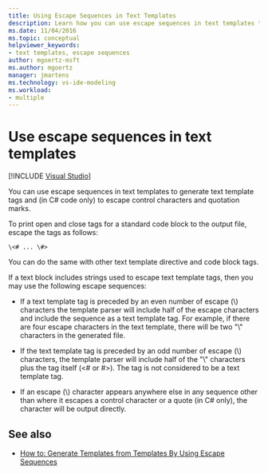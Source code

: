 ```yaml
---
title: Using Escape Sequences in Text Templates
description: Learn how you can use escape sequences in text templates to generate text template tags and to escape control characters and quotation marks in C# code only.
ms.date: 11/04/2016
ms.topic: conceptual
helpviewer_keywords:
- text templates, escape sequences
author: mgoertz-msft
ms.author: mgoertz
manager: jmartens
ms.technology: vs-ide-modeling
ms.workload:
- multiple
---
```

# Use escape sequences in text templates

 [!INCLUDE [Visual Studio](~/includes/applies-to-version/vs-windows-only.md)]

You can use escape sequences in text templates to generate text template tags and (in C# code only) to escape control characters and quotation marks.

To print open and close tags for a standard code block to the output file, escape the tags as follows:

```
\<# ... \#>
```

You can do the same with other text template directive and code block tags.

If a text block includes strings used to escape text template tags, then you may use the following escape sequences:

- If a text template tag is preceded by an even number of escape (\\) characters the template parser will include half of the escape characters and include the sequence as a text template tag. For example, if there are four escape characters in the text template, there will be two "\\" characters in the generated file.

- If the text template tag is preceded by an odd number of escape (\\) characters, the template parser will include half of the "\\" characters plus the tag itself (\<# or #>). The tag is not considered to be a text template tag.

- If an escape (\\) character appears anywhere else in any sequence other than where it escapes a control character or a quote (in C# only), the character will be output directly.

## See also

- [How to: Generate Templates from Templates By Using Escape Sequences](../modeling/how-to-generate-templates-from-templates-by-using-escape-sequences.md)
